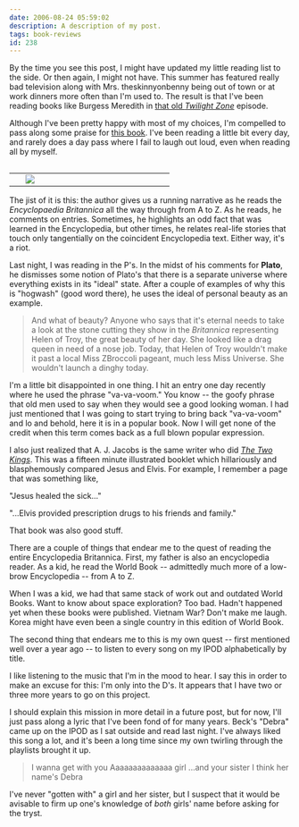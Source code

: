 ```yaml
---
date: 2006-08-24 05:59:02
description: A description of my post.
tags: book-reviews
id: 238
---
```

By the time you see this post, I might have updated my little reading list to the side.  Or then again, I might not have.  This summer has featured really bad television along with Mrs. theskinnyonbenny being out of town or at work dinners more often than I'm used to.  The result is that I've been reading books like Burgess Meredith in <a href="http://en.wikipedia.org/wiki/Time_Enough_at_Last" target="_blank">that old <i>Twilight Zone</i></a> episode.

Although I've been pretty happy with most of my choices, I'm compelled to pass along some praise for <a href="http://search.barnesandnoble.com/booksearch/isbnInquiry.asp?z=y&EAN=9780743250627&itm=1" target="_blank">this book</a>.  I've been reading a little bit every day, and rarely does a day pass where I fail to laugh out loud, even when reading all by myself.
<!--more-->
<table cellpadding="2" align="right"><tr><td width="5" rowspan="2"><spacer type="block" width="5" height="1"></td><td width="250" ><img src="/img/smartest_big.jpg"></td></tr></table>

The jist of it is this:  the author gives us a running narrative as he reads the <i>Encyclopaedia Britannica</i> all the way through from A to Z.  As he reads, he comments on entries.  Sometimes, he highlights an odd fact that was learned in the Encyclopedia, but other times, he relates real-life stories that touch only tangentially on the coincident Encyclopedia text.  Either way, it's a riot.

Last night, I was reading in the P's.  In the midst of his comments for <b>Plato</b>, he dismisses some notion of Plato's that there is a separate universe where everything exists in its "ideal" state.  After a couple of examples of why this is "hogwash" (good word there), he uses the ideal of personal beauty as an example.

<blockquote>And what of beauty?  Anyone who says that it's eternal needs to take a look at the stone cutting they show in the <i>Britannica</i> representing Helen of Troy, the great beauty of her day.  She looked like a drag queen in need of a nose job.  Today, that Helen of Troy wouldn't make it past a local Miss ZBroccoli pageant, much less Miss Universe.  She wouldn't launch a dinghy today.</blockquote>

I'm a little bit disappointed in one thing.  I hit an entry one day recently where he used the phrase "va-va-voom."  You know -- the goofy phrase that old men used to say when they would see a good looking woman.  I had just mentioned that I was going to start trying to bring back "va-va-voom" and lo and behold, here it is in a popular book.  Now I will get none of the credit when this term comes back as a full blown popular expression.

I also just realized that A. J. Jacobs is the same writer who did <a href="http://search.barnesandnoble.com/booksearch/isbnInquiry.asp?z=y&EAN=9780553373752&itm=3" target="_blank"><i>The Two Kings</i></a>.  This was a fifteen minute illustrated booklet which hillariously and blasphemously compared Jesus and Elvis.  For example, I remember a page that was something like, 

"Jesus healed the sick..."

"...Elvis provided prescription drugs to his friends and family."

That book was also good stuff.

There are a couple of things that endear me to the quest of reading the entire Encyclopedia Britannica.  First, my father is also an encyclopedia reader.  As a kid, he read the World Book -- admittedly much more of a low-brow Encyclopedia -- from A to Z.

When I was a kid, we had that same stack of work out and outdated World Books.  Want to know about space exploration?  Too bad.  Hadn't happened yet when these books were published.  Vietnam War?  Don't make me laugh.  Korea might have even been a single country in this edition of World Book.

The second thing that endears me to this is my own quest -- first mentioned well over a year ago -- to listen to every song on my IPOD alphabetically by title.  

I like listening to the music that I'm in the mood to hear.  I say this in order to make an excuse for this:  I'm only into the D's.  It appears that I have two or three more years to go on this project.

I should explain this mission in more detail in a future post, but for now, I'll just pass along a lyric that I've been fond of for many years.  Beck's "Debra" came up on the IPOD as I sat outside and read last night.  I've always liked this song a lot, and it's been a long time since my own twirling through the playlists brought it up.

<blockquote>I wanna get with you
Aaaaaaaaaaaaaa girl
...and your sister
I think her name's Debra</blockquote>

I've never "gotten with" a girl and her sister, but I suspect that it would be avisable to firm up one's knowledge of <i>both</i> girls' name before asking for the tryst.